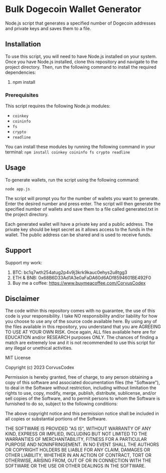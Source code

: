 # Bulk Dogecoin Wallet Generator

Node.js script that generates a specified number of Dogecoin addresses and private keys and saves them to a file.

## Installation
To use this script, you will need to have Node.js installed on your system. Once you have Node.js installed, clone this repository and navigate to the project directory. Then, run the following command to install the required dependencies:

1. npm install

### Prerequisites

This script requires the following Node.js modules:
- `coinkey`
- `coininfo`
- `fs`
- `crypto`
- `readline`

You can install these modules by running the following command in your terminal:
``` npm install coinkey coininfo fs crypto readline ```

## Usage
To generate wallets, run the script using the following command:

``` node app.js ```

The script will prompt you for the number of wallets you want to generate. Enter the desired number and press enter. The script will then generate the specified number of wallets and save them to a file called generated.txt in the project directory.

Each generated wallet will have a private key and a public address. The private key should be kept secret as it allows access to the funds in the wallet. The public address can be shared and is used to receive funds.

## Support
Support my work:
1. BTC: bc1q7wth254atug2p4v9j3krk9kauc0ehys2u8tgg3
2. ETH & BNB: 0x68B6D33Ad1A3e0aFaDA60d6ADf8594601BE492F0
3. Buy me a coffee: https://www.buymeacoffee.com/CorvusCodex

## Disclaimer

The code within this repository comes with no guarantee, the use of this code is your responsibility. I take NO responsibility and/or liability for how you choose to use any of the source code available here. By using any of the files available in this repository, you understand that you are AGREEING TO USE AT YOUR OWN RISK. Once again, ALL files available here are for EDUCATION and/or RESEARCH purposes ONLY. The chances of finding a match are extremely low and it is not recommended to use this script for any illegal or unethical activities.


MIT License

Copyright (c) 2023 CorvusCodex

Permission is hereby granted, free of charge, to any person obtaining a copy
of this software and associated documentation files (the "Software"), to deal
in the Software without restriction, including without limitation the rights
to use, copy, modify, merge, publish, distribute, sublicense, and/or sell
copies of the Software, and to permit persons to whom the Software is
furnished to do so, subject to the following conditions:

The above copyright notice and this permission notice shall be included in all
copies or substantial portions of the Software.

THE SOFTWARE IS PROVIDED "AS IS", WITHOUT WARRANTY OF ANY KIND, EXPRESS OR
IMPLIED, INCLUDING BUT NOT LIMITED TO THE WARRANTIES OF MERCHANTABILITY,
FITNESS FOR A PARTICULAR PURPOSE AND NONINFRINGEMENT. IN NO EVENT SHALL THE
AUTHORS OR COPYRIGHT HOLDERS BE LIABLE FOR ANY CLAIM, DAMAGES OR OTHER
LIABILITY, WHETHER IN AN ACTION OF CONTRACT, TORT OR OTHERWISE, ARISING FROM,
OUT OF OR IN CONNECTION WITH THE SOFTWARE OR THE USE OR OTHER DEALINGS IN THE
SOFTWARE.
